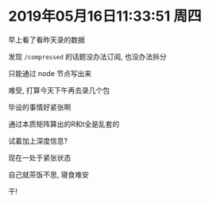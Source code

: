 # 2019年05月16日11:33:51 周四

早上看了看昨天录的数据

发现 `/compressed` 的话题没办法订阅, 也没办法拆分

只能通过 node 节点写出来

难受, 打算今天下午再去录几个包



毕设的事情好紧张啊

通过本质矩阵算出的R和t全是乱套的

试着加上深度信息?



现在一处于紧张状态

自己就茶饭不思, 寝食难安

干!